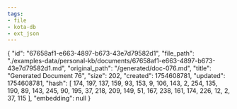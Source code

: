 ```yaml
---
tags:
- file
- kota-db
- ext_json
---
```

{
  "id": "67658af1-e663-4897-b673-43e7d79582d1",
  "file_path": "./examples-data/personal-kb/documents/67658af1-e663-4897-b673-43e7d79582d1.md",
  "original_path": "/generated/doc-076.md",
  "title": "Generated Document 76",
  "size": 202,
  "created": 1754608781,
  "updated": 1754608781,
  "hash": [
    174,
    197,
    137,
    159,
    93,
    153,
    9,
    106,
    143,
    2,
    254,
    135,
    190,
    89,
    143,
    245,
    90,
    195,
    37,
    218,
    209,
    149,
    51,
    167,
    238,
    161,
    174,
    226,
    12,
    2,
    37,
    115
  ],
  "embedding": null
}